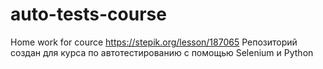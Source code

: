 # auto-tests-course
Home work for cource
https://stepik.org/lesson/187065
Репозиторий создан для курса по автотестированию с помощью Selenium и Python
